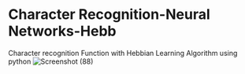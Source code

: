 # Character Recognition-Neural Networks-Hebb
Character recognition Function with Hebbian Learning Algorithm using python
![Screenshot (88)](https://user-images.githubusercontent.com/50426242/187794183-cc30e202-fb4d-41b2-bab2-60d6d5a4184c.png)
